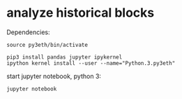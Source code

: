 # analyze historical blocks
Dependencies:

```
source py3eth/bin/activate

pip3 install pandas jupyter ipykernel
ipython kernel install --user --name="Python.3.py3eth"
```

start jupyter notebook, python 3:
```
jupyter notebook
```